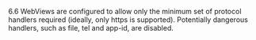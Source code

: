 6.6 WebViews are configured to allow only the minimum set of protocol handlers required (ideally, only https is supported). Potentially dangerous handlers, such as file, tel and app-id, are disabled.